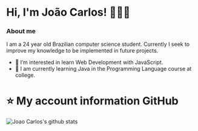 # Hi, I'm João Carlos! 👨🏻‍💻
### About me
I am a 24 year old Brazilian computer science student. Currently I seek to improve my knowledge to be implemented in future projects.
- 👀 I’m interested in learn Web Development with JavaScript.
- 🌱 I am currently learning Java in the Programming Language course at college.

<!---
joaocarlosjunior/joaocarlosjunior is a ✨ special ✨ repository because its `README.md` (this file) appears on your GitHub profile.
You can click the Preview link to take a look at your changes.
--->
# ⭐ My account information GitHub
![Joao Carlos's github stats](https://github-readme-stats.vercel.app/api?username=joaocarlosjunior&count_private=true&show_icons=true&title_color=fff&icon_color=9f9f9f&text_color=9f9f9f&bg_color=151515)
